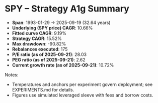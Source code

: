 # SPY – Strategy A1g Summary

- **Span**: 1993-01-29 → 2025-09-19 (32.64 years)
- **Underlying (SPY price) CAGR**: 10.66%
- **Fitted curve CAGR**: 9.19%
- **Strategy CAGR**: 15.52%
- **Max drawdown**: -90.82%
- **Rebalances executed**: 175
- **P/E ratio (as of 2025-09-21)**: 28.03
- **PEG ratio (as of 2025-09-21)**: 2.62
- **Current growth rate (as of 2025-09-21)**: 10.72%

Notes:

- Temperatures and anchors per experiment govern deployment; see EXPERIMENTS.md for details.
- Figures use simulated leveraged sleeve with fees and borrow costs.
